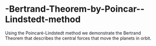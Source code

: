 # -Bertrand-Theorem-by-Poincar--Lindstedt-method
Using the Poincaré-Lindstedt method we demonstrate the Bertrand Theorem that describes the central forces that move the planets in orbit. 
